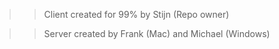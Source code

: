 >> Client created for 99% by Stijn (Repo owner)


>> Server created by Frank (Mac) and Michael (Windows)

